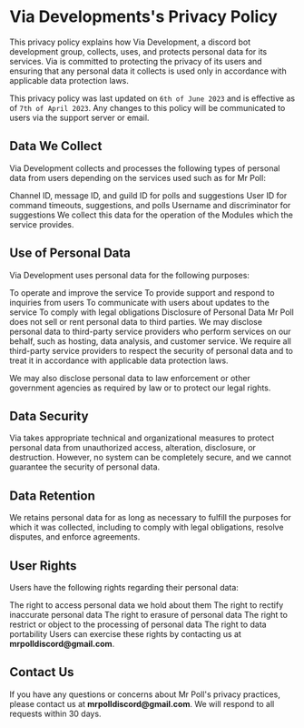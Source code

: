# Via Developments's Privacy Policy
This privacy policy explains how Via Development, a discord bot development group, collects, uses, and protects personal data for its services. Via is committed to protecting the privacy of its users and ensuring that any personal data it collects is used only in accordance with applicable data protection laws.

This privacy policy was last updated on `6th of June 2023` and is effective as of `7th of April 2023`. Any changes to this policy will be communicated to users via the support server or email.

## Data We Collect
Via Development collects and processes the following types of personal data from users depending on the services used such as for Mr Poll:

Channel ID, message ID, and guild ID for polls and suggestions
User ID for command timeouts, suggestions, and polls
Username and discriminator for suggestions
We collect this data for the operation of the Modules which the service provides.

## Use of Personal Data
Via Development uses personal data for the following purposes:

To operate and improve the service
To provide support and respond to inquiries from users
To communicate with users about updates to the service
To comply with legal obligations
Disclosure of Personal Data
Mr Poll does not sell or rent personal data to third parties. We may disclose personal data to third-party service providers who perform services on our behalf, such as hosting, data analysis, and customer service. We require all third-party service providers to respect the security of personal data and to treat it in accordance with applicable data protection laws.

We may also disclose personal data to law enforcement or other government agencies as required by law or to protect our legal rights.

## Data Security
Via takes appropriate technical and organizational measures to protect personal data from unauthorized access, alteration, disclosure, or destruction. However, no system can be completely secure, and we cannot guarantee the security of personal data.

## Data Retention
We retains personal data for as long as necessary to fulfill the purposes for which it was collected, including to comply with legal obligations, resolve disputes, and enforce agreements.

## User Rights
Users have the following rights regarding their personal data:

The right to access personal data we hold about them
The right to rectify inaccurate personal data
The right to erasure of personal data
The right to restrict or object to the processing of personal data
The right to data portability
Users can exercise these rights by contacting us at **__mrpolldiscord@gmail.com__**.

## Contact Us
If you have any questions or concerns about Mr Poll's privacy practices, please contact us at **__mrpolldiscord@gmail.com__**. We will respond to all requests within 30 days.
